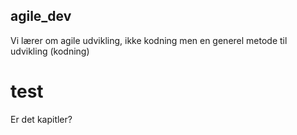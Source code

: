 ## agile_dev
Vi lærer om agile udvikling, ikke kodning men en generel metode til udvikling (kodning)

# test
Er det kapitler?
